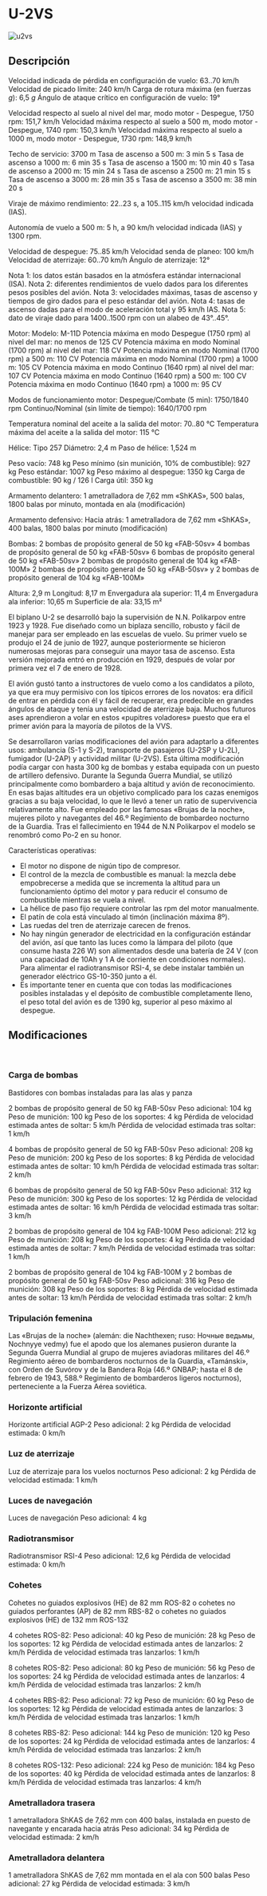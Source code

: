 # U-2VS

![u2vs](../images/u2vs.png)

## Descripción

Velocidad indicada de pérdida en configuración de vuelo: 63..70 km/h
Velocidad de picado límite: 240 km/h
Carga de rotura máxima (en fuerzas <i>g</i>): 6,5 <i>g</i>
Ángulo de ataque crítico en configuración de vuelo: 19°

Velocidad respecto al suelo al nivel del mar, modo motor - Despegue, 1750 rpm: 151,7 km/h
Velocidad máxima respecto al suelo a 500 m, modo motor - Despegue, 1740 rpm: 150,3 km/h
Velocidad máxima respecto al suelo a 1000 m, modo motor - Despegue, 1730 rpm: 148,9 km/h

Techo de servicio: 3700 m
Tasa de ascenso a 500 m: 3 min 5 s
Tasa de ascenso a 1000 m: 6 min 35 s
Tasa de ascenso a 1500 m: 10 min 40 s
Tasa de ascenso a 2000 m: 15 min 24 s
Tasa de ascenso a 2500 m: 21 min 15 s
Tasa de ascenso a 3000 m: 28 min 35 s
Tasa de ascenso a 3500 m: 38 min 20 s

Viraje de máximo rendimiento: 22..23 s, a 105..115 km/h velocidad indicada (IAS).

Autonomía de vuelo a 500 m: 5 h, a 90 km/h velocidad indicada (IAS) y 1300 rpm.

Velocidad de despegue: 75..85 km/h
Velocidad senda de planeo: 100 km/h
Velocidad de aterrizaje: 60..70 km/h
Ángulo de aterrizaje: 12°

Nota 1: los datos están basados en la atmósfera estándar internacional (ISA).
Nota 2: diferentes rendimientos de vuelo dados para los diferentes pesos posibles del avión.
Nota 3: velocidades máximas, tasas de ascenso y tiempos de giro dados para el peso estándar del avión.
Nota 4: tasas de ascenso dadas para el modo de aceleración total y 95 km/h IAS.
Nota 5: dato de viraje dado para 1400..1500 rpm con un alabeo de 43°..45°.

Motor:
Modelo: M-11D
Potencia máxima en modo Despegue (1750 rpm) al nivel del mar: no menos de 125 CV
Potencia máxima en modo Nominal (1700 rpm) al nivel del mar: 118 CV
Potencia máxima en modo Nominal (1700 rpm) a 500 m: 110 CV
Potencia máxima en modo Nominal (1700 rpm) a 1000 m: 105 CV
Potencia máxima en modo Continuo (1640 rpm) al nivel del mar: 107 CV
Potencia máxima en modo Continuo (1640 rpm) a 500 m: 100 CV
Potencia máxima en modo Continuo (1640 rpm) a 1000 m: 95 CV

Modos de funcionamiento motor:
Despegue/Combate (5 min): 1750/1840 rpm
Continuo/Nominal (sin límite de tiempo): 1640/1700 rpm

Temperatura nominal del aceite a la salida del motor: 70..80 °C
Temperatura máxima del aceite a la salida del motor: 115 °C

Hélice:
Tipo 257
Diámetro: 2,4 m
Paso de hélice: 1,524 m

Peso vacío: 748 kg
Peso mínimo (sin munición, 10% de combustible): 927 kg
Peso estándar: 1007 kg
Peso máximo al despegue: 1350 kg
Carga de combustible: 90 kg / 126 l
Carga útil: 350 kg

Armamento delantero:
1 ametralladora de 7,62 mm «ShKAS», 500 balas, 1800 balas por minuto, montada en ala (modificación)

Armamento defensivo:
Hacia atrás: 1 ametralladora de 7,62 mm «ShKAS», 400 balas, 1800 balas por minuto (modificación)

Bombas:
2 bombas de propósito general de 50 kg «FAB-50sv»
4 bombas de propósito general de 50 kg «FAB-50sv»
6 bombas de propósito general de 50 kg «FAB-50sv»
2 bombas de propósito general de 104 kg «FAB-100M»
2 bombas de propósito general de 50 kg «FAB-50sv» y 2 bombas de propósito general de 104 kg «FAB-100M»

Altura: 2,9 m
Longitud: 8,17 m
Envergadura ala superior: 11,4 m
Envergadura ala inferior: 10,65 m
Superficie de ala: 33,15 m²

El biplano U-2 se desarrolló bajo la supervisión de N.N. Polikarpov entre 1923 y 1928. Fue diseñado como un biplaza sencillo, robusto y fácil de manejar para ser empleado en las escuelas de vuelo. Su primer vuelo se produjo el 24 de junio de 1927, aunque posteriormente se hicieron numerosas mejoras para conseguir una mayor tasa de ascenso. Esta versión mejorada entró en producción en 1929, después de volar por primera vez el 7 de enero de 1928.

El avión gustó tanto a instructores de vuelo como a los candidatos a piloto, ya que era muy permisivo con los típicos errores de los novatos: era difícil de entrar en pérdida con él y fácil de recuperar, era predecible en grandes ángulos de ataque y tenía una velocidad de aterrizaje baja. Muchos futuros ases aprendieron a volar en estos «pupitres voladores» puesto que era el primer avión para la mayoría de pilotos de la VVS.

Se desarrollaron varias modificaciones del avión para adaptarlo a diferentes usos: ambulancia (S-1 y S-2), transporte de pasajeros (U-2SP y U-2L), fumigador (U-2AP) y actividad militar (U-2VS). Esta última modificación podía cargar con hasta 300 kg de bombas y estaba equipada con un puesto de artillero defensivo. Durante la Segunda Guerra Mundial, se utilizó principalmente como bombardero a baja altitud y avión de reconocimiento. En esas bajas altitudes era un objetivo complicado para los cazas enemigos gracias a su baja velocidad, lo que le llevó a tener un ratio de supervivencia relativamente alto. Fue empleado por las famosas «Brujas de la noche», mujeres piloto y navegantes del 46.º Regimiento de bombardeo nocturno de la Guardia. Tras el fallecimiento en 1944 de N.N Polikarpov el modelo se renombró como Po-2 en su honor.

Características operativas:
- El motor no dispone de nigún tipo de compresor.
- El control de la mezcla de combustible es manual: la mezcla debe empobrecerse a medida que se incrementa la altitud para un funcionamiento óptimo del motor y para reducir el consumo de combustible mientras se vuela a nivel.
- La hélice de paso fijo requiere controlar las rpm del motor manualmente.
- El patín de cola está vinculado al timón (inclinación máxima 8º).
- Las ruedas del tren de aterrizaje carecen de frenos.
- No hay ningún generador de electricidad en la configuración estándar del avión, así que tanto las luces como la lámpara del piloto (que consume hasta 226 W) son alimentados desde una batería de 24 V (con una capacidad de 10Ah y 1 A de corriente en condiciones normales). Para alimentar el radiotransmisor RSI-4, se debe instalar también un generador eléctrico GS-10-350 junto a él.
- Es importante tener en cuenta que con todas las modificaciones posibles instaladas y el depósito de combustible completamente lleno, el peso total del avión es de 1390 kg, superior al peso máximo al despegue.

## Modificaciones
﻿

### Carga de bombas

Bastidores con bombas instaladas para las alas y panza

2 bombas de propósito general de 50 kg FAB-50sv
Peso adicional: 104 kg
Peso de munición: 100 kg
Peso de los soportes: 4 kg
Pérdida de velocidad estimada antes de soltar: 5 km/h
Pérdida de velocidad estimada tras soltar: 1 km/h

4 bombas de propósito general de 50 kg FAB-50sv
Peso adicional: 208 kg
Peso de munición: 200 kg
Peso de los soportes: 8 kg
Pérdida de velocidad estimada antes de soltar: 10 km/h
Pérdida de velocidad estimada tras soltar: 2 km/h

6 bombas de propósito general de 50 kg FAB-50sv
Peso adicional: 312 kg
Peso de munición: 300 kg
Peso de los soportes: 12 kg
Pérdida de velocidad estimada antes de soltar: 16 km/h
Pérdida de velocidad estimada tras soltar: 3 km/h

2 bombas de propósito general de 104 kg FAB-100M
Peso adicional: 212 kg
Peso de munición: 208 kg
Peso de los soportes: 4 kg
Pérdida de velocidad estimada antes de soltar: 7 km/h
Pérdida de velocidad estimada tras soltar: 1 km/h

2 bombas de propósito general de 104 kg FAB-100M y 2 bombas de propósito general de 50 kg FAB-50sv
Peso adicional: 316 kg
Peso de munición: 308 kg
Peso de los soportes: 8 kg
Pérdida de velocidad estimada antes de soltar: 13 km/h
Pérdida de velocidad estimada tras soltar: 2 km/h﻿

### Tripulación femenina

Las «Brujas de la noche» (alemán: die Nachthexen; ruso: Ночные ведьмы, Nochnyye vedmy) fue el apodo que los alemanes pusieron durante la Segunda Guerra Mundial al grupo de mujeres aviadoras militares del 46.º Regimiento aéreo de bombarderos nocturnos de la Guardia, «Tamánski», con Orden de Suvórov y de la Bandera Roja (46.º GNBAP; hasta el 8 de febrero de 1943, 588.º Regimiento de bombarderos ligeros nocturnos), perteneciente a la Fuerza Aérea soviética.﻿

### Horizonte artificial

Horizonte artificial AGP-2
Peso adicional: 2 kg
Pérdida de velocidad estimada: 0 km/h﻿

### Luz de aterrizaje

Luz de aterrizaje para los vuelos nocturnos
Peso adicional: 2 kg
Pérdida de velocidad estimada: 1 km/h﻿

### Luces de navegación

Luces de navegación
Peso adicional: 4 kg﻿

### Radiotransmisor

Radiotransmisor RSI-4
Peso adicional: 12,6 kg
Pérdida de velocidad estimada: 0 km/h﻿

### Cohetes

Cohetes no guiados explosivos (HE) de 82 mm ROS-82 o cohetes no guiados perforantes (AP) de 82 mm RBS-82 o cohetes no guiados explosivos (HE) de 132 mm ROS-132

4 cohetes ROS-82:
Peso adicional: 40 kg
Peso de munición: 28 kg
Peso de los soportes: 12 kg
Pérdida de velocidad estimada antes de lanzarlos: 2 km/h
Pérdida de velocidad estimada tras lanzarlos: 1 km/h

8 cohetes ROS-82:
Peso adicional: 80 kg
Peso de munición: 56 kg
Peso de los soportes: 24 kg
Pérdida de velocidad estimada antes de lanzarlos: 4 km/h
Pérdida de velocidad estimada tras lanzarlos: 2 km/h

4 cohetes RBS-82:
Peso adicional: 72 kg
Peso de munición: 60 kg
Peso de los soportes: 12 kg
Pérdida de velocidad estimada antes de lanzarlos: 3 km/h
Pérdida de velocidad estimada tras lanzarlos: 1 km/h

8 cohetes RBS-82:
Peso adicional: 144 kg
Peso de munición: 120 kg
Peso de los soportes: 24 kg
Pérdida de velocidad estimada antes de lanzarlos: 4 km/h
Pérdida de velocidad estimada tras lanzarlos: 2 km/h

8 cohetes ROS-132:
Peso adicional: 224 kg
Peso de munición: 184 kg
Peso de los soportes: 40 kg
Pérdida de velocidad estimada antes de lanzarlos: 8 km/h
Pérdida de velocidad estimada tras lanzarlos: 4 km/h﻿

### Ametralladora trasera

1 ametralladora ShKAS de 7,62 mm con 400 balas, instalada en puesto de navegante y encarada hacia atrás
Peso adicional: 34 kg
Pérdida de velocidad estimada: 2 km/h﻿

### Ametralladora delantera

1 ametralladora ShKAS de 7,62 mm montada en el ala con 500 balas
Peso adicional: 27 kg
Pérdida de velocidad estimada: 3 km/h